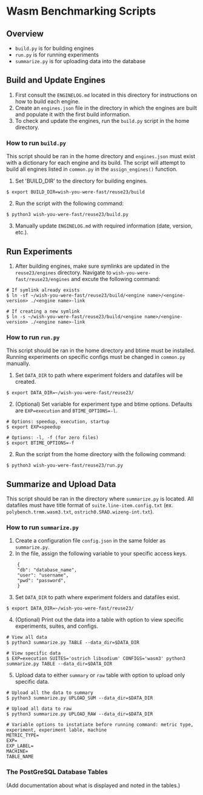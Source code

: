 # Wasm Benchmarking Scripts

## Overview
- `build.py` is for building engines
- `run.py` is for running experiments
- `summarize.py` is for uploading data into the database

## Build and Update Engines
1. First consult the `ENGINELOG.md` located in this directory for instructions on how to build each engine. 
2. Create an `engines.json` file in the directory in which the engines are built and populate it with the first build information. 
3. To check and update the engines, run the `build.py` script in the home directory.

### How to run `build.py`
This script should be ran in the home directory and `engines.json` must exist with a dictionary for each engine and its build. The script will attempt to build all engines listed in `common.py` in the `assign_engines()` function. 

1. Set 'BUILD_DIR' to the directory for building engines.
```
$ export BUILD_DIR=wish-you-were-fast/reuse23/build
```
2. Run the script with the following command:
```
$ python3 wish-you-were-fast/reuse23/build.py
```
3. Manually update `ENGINELOG.md` with required information (date, version, etc.).


## Run Experiments
1. After building engines, make sure symlinks are updated in the `reuse23/engines` directory. Navigate to `wish-you-were-fast/reuse23/engines` and excute the following command:
```
# If symlink already exists
$ ln -sf ~/wish-you-were-fast/reuse23/build/<engine name>/<engine-version> ./<engine name>-link

# If creating a new symlink
$ ln -s ~/wish-you-were-fast/reuse23/build/<engine name>/<engine-version> ./<engine name>-link
```    
### How to run `run.py`
This script should be ran in the home directory and btime must be installed. Running experiments on specific configs must be changed in `common.py` manually. 

1. Set `DATA_DIR` to path where experiment folders and datafiles will be created. 
```
$ export DATA_DIR=~/wish-you-were-fast/reuse23/
```
2. (Optional) Set variable for experiment type and btime options. Defaults are `EXP=execution` and `BTIME_OPTIONS=-l`.
```
# Options: speedup, execution, startup
$ export EXP=speedup 

# Options: -l, -f (for zero files)
$ export BTIME_OPTIONS=-f
```
2. Run the script from the home directory with the following command:
```
$ python3 wish-you-were-fast/reuse23/run.py
```

## Summarize and Upload Data
This script should be ran in the directory where `summarize.py` is located. All datafiles must have title format of `suite.line-item.config.txt` (ex. `polybench.trmm.wasm3.txt`, `ostrich0.SRAD.wizeng-int.txt`).

### How to run `summarize.py`
1. Create a configuration file `config.json` in the same folder as `summarize.py`.
2. In the file, assign the following variable to your specific access keys.
```
    {
    "db": "database_name",
    "user": "username",
    "pwd": "password", 
    }
```
3. Set `DATA_DIR` to path where experiment folders and datafiles exist. 
```
$ export DATA_DIR=~/wish-you-were-fast/reuse23/
``` 
4. (Optional) Print out the data into a table with option to view specific experiments, suites, and configs.
```
# View all data
$ python3 summarize.py TABLE --data_dir=$DATA_DIR

# View specific data
$ EXP=execution SUITES='ostrich libsodium' CONFIGS='wasm3' python3 summarize.py TABLE --data_dir=$DATA_DIR
```
5. Upload data to either `summary` or `raw` table with option to upload only specific data.
```
# Upload all the data to summary
$ python3 summarize.py UPLOAD_SUM --data_dir=$DATA_DIR

# Upload all data to raw
$ python3 summarize.py UPLOAD_RAW --data_dir=$DATA_DIR

# Variable options to instatiate before running command: metric type, experiment, experiment lable, machine
METRIC_TYPE=
EXP=
EXP_LABEL=
MACHINE=
TABLE_NAME
```

### The PostGreSQL Database Tables
(Add documentation about what is displayed and noted in the tables.)